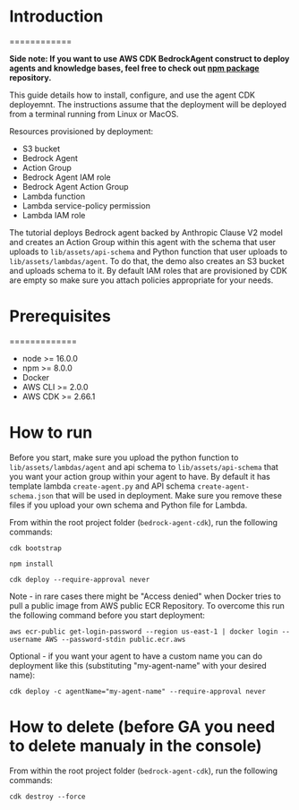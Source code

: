 # Introduction
============

**Side note: If you want to use AWS CDK BedrockAgent construct to deploy agents and knowledge bases, feel free to check out [npm package](https://www.npmjs.com/package/bedrock-agents-cdk?activeTab=readme) repository.**

This guide details how to install, configure, and use the agent CDK deployemnt. The instructions assume that the deployment will be deployed from a terminal running from Linux or MacOS.

Resources provisioned by deployment:

* S3 bucket
* Bedrock Agent
* Action Group
* Bedrock Agent IAM role
* Bedrock Agent Action Group
* Lambda function
* Lambda service-policy permission 
* Lambda IAM role

The tutorial deploys Bedrock agent backed by Anthropic Clause V2 model and creates an Action Group within this agent with the schema that user uploads to ``lib/assets/api-schema`` and Python function that user uploads to ``lib/assets/lambdas/agent``. To do that, the demo also creates an S3 bucket and uploads schema to it. By default IAM roles that are provisioned by CDK are empty so make sure you attach policies appropriate for your needs.

# Prerequisites
=============

* node >= 16.0.0
* npm >= 8.0.0
* Docker
* AWS CLI >= 2.0.0
* AWS CDK >= 2.66.1

# How to run

Before you start, make sure you upload the python function to ``lib/assets/lambdas/agent`` and api schema to ``lib/assets/api-schema`` that you want your action group within your agent to have. By default it has template lambda ``create-agent.py`` and API schema ``create-agent-schema.json`` that will be used in deployment. Make sure you remove these files if you upload your own schema and Python file for Lambda.

From within the root project folder (``bedrock-agent-cdk``), run the following commands:

```
cdk bootstrap
```

```
npm install
```

```
cdk deploy --require-approval never
```
Note - in rare cases there might be "Access denied" when Docker tries to pull a public image from AWS public ECR Repository. To overcome this run the following command before you start deployment: 
```
aws ecr-public get-login-password --region us-east-1 | docker login --username AWS --password-stdin public.ecr.aws
``` 

Optional - if you want your agent to have a custom name you can do deployment like this (substituting "my-agent-name" with your desired name):

```
cdk deploy -c agentName="my-agent-name" --require-approval never
```

# How to delete (before GA you need to delete manualy in the console)

From within the root project folder (``bedrock-agent-cdk``), run the following commands:

```
cdk destroy --force
```
